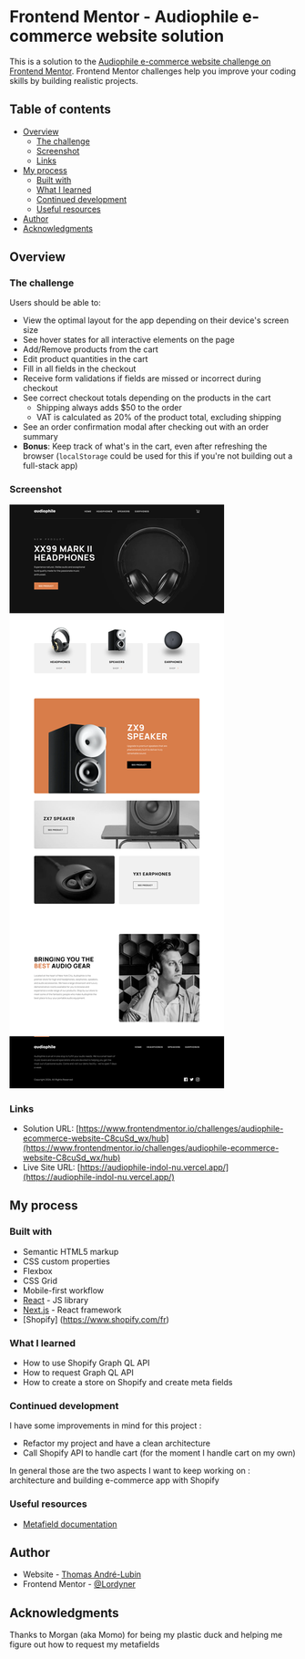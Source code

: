 # Frontend Mentor - Audiophile e-commerce website solution

This is a solution to the [Audiophile e-commerce website challenge on Frontend Mentor](https://www.frontendmentor.io/challenges/audiophile-ecommerce-website-C8cuSd_wx). Frontend Mentor challenges help you improve your coding skills by building realistic projects. 

## Table of contents

- [Overview](#overview)
  - [The challenge](#the-challenge)
  - [Screenshot](#screenshot)
  - [Links](#links)
- [My process](#my-process)
  - [Built with](#built-with)
  - [What I learned](#what-i-learned)
  - [Continued development](#continued-development)
  - [Useful resources](#useful-resources)
- [Author](#author)
- [Acknowledgments](#acknowledgments)

## Overview

### The challenge

Users should be able to:

- View the optimal layout for the app depending on their device's screen size
- See hover states for all interactive elements on the page
- Add/Remove products from the cart
- Edit product quantities in the cart
- Fill in all fields in the checkout
- Receive form validations if fields are missed or incorrect during checkout
- See correct checkout totals depending on the products in the cart
  - Shipping always adds $50 to the order
  - VAT is calculated as 20% of the product total, excluding shipping
- See an order confirmation modal after checking out with an order summary
- **Bonus**: Keep track of what's in the cart, even after refreshing the browser (`localStorage` could be used for this if you're not building out a full-stack app)

### Screenshot

![](./audiophile.png)

### Links

- Solution URL: [https://www.frontendmentor.io/challenges/audiophile-ecommerce-website-C8cuSd_wx/hub](https://www.frontendmentor.io/challenges/audiophile-ecommerce-website-C8cuSd_wx/hub)
- Live Site URL: [https://audiophile-indol-nu.vercel.app/](https://audiophile-indol-nu.vercel.app/)

## My process

### Built with

- Semantic HTML5 markup
- CSS custom properties
- Flexbox
- CSS Grid
- Mobile-first workflow
- [React](https://reactjs.org/) - JS library
- [Next.js](https://nextjs.org/) - React framework
- [Shopify] (https://www.shopify.com/fr)

### What I learned

- How to use Shopify Graph QL API
- How to request Graph QL API
- How to create a store on Shopify and create meta fields

### Continued development

I have some improvements in mind for this project : 
- Refactor my project and have a clean architecture
- Call Shopify API to handle cart (for the moment I handle cart on my own)

In general those are the two aspects I want to keep working on : architecture and building e-commerce app with Shopify


### Useful resources

- [Metafield documentation](https://shopify.dev/docs/api/storefront/2024-01/objects/Metafield)


## Author

- Website - [Thomas André-Lubin](https://www.thomasandrelubin.fr/)
- Frontend Mentor - [@Lordyner](https://www.frontendmentor.io/profile/Lordyner)

## Acknowledgments

Thanks to Morgan (aka Momo) for being my plastic duck and helping me figure out how to request my metafields

